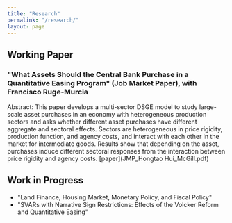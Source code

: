 ```yaml
---
title: "Research"
permalink: "/research/"
layout: page
---
```


## Working Paper

### "What Assets Should the Central Bank Purchase in a Quantitative Easing Program" (Job Market Paper), with Francisco Ruge-Murcia
Abstract: This paper develops a multi-sector DSGE model to study large-scale asset purchases in an economy with heterogeneous production sectors and asks whether different asset purchases have different aggregate and sectoral effects. Sectors are heterogeneous in price rigidity, production function, and agency costs, and interact with each other in the market for intermediate goods. Results show that depending on the asset, purchases induce different sectoral responses from the interaction between price rigidity and agency costs. 
[paper](JMP_Hongtao Hui_McGill.pdf)

## Work in Progress

 - "Land Finance, Housing Market, Monetary Policy, and Fiscal Policy"
 - "SVARs with Narrative Sign Restrictions: Effects of the Volcker Reform and Quantitative Easing"
